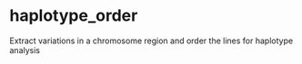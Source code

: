 # haplotype_order
Extract variations in a chromosome region and order the lines for haplotype analysis
